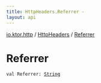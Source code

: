 ```yaml
---
title: HttpHeaders.Referrer - 
layout: api
---
```


<div class='api-docs-breadcrumbs'><a href="../index.html">io.ktor.http</a> / <a href="index.html">HttpHeaders</a> / <a href="./-referrer.html">Referrer</a></div>

# Referrer

<div class="signature"><code><span class="keyword">val </span><span class="identifier">Referrer</span><span class="symbol">: </span><a href="https://kotlinlang.org/api/latest/jvm/stdlib/kotlin/-string/index.html"><span class="identifier">String</span></a></code></div>
